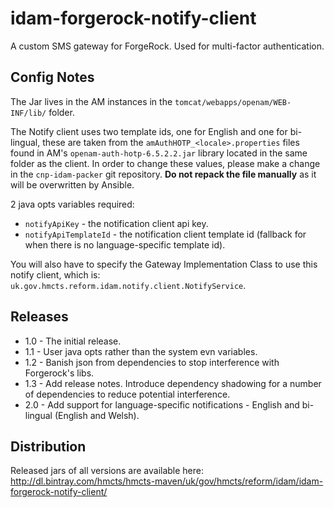 # idam-forgerock-notify-client
A custom SMS gateway for ForgeRock. Used for multi-factor authentication. 

## Config Notes

The Jar lives in the AM instances in the `tomcat/webapps/openam/WEB-INF/lib/` folder.

The Notify client uses two template ids, one for English and one for bi-lingual, these are taken from the 
`amAuthHOTP_<locale>.properties` files found in AM's `openam-auth-hotp-6.5.2.2.jar` library located in 
the same folder as the client. In order to change these values, please make a change in the `cnp-idam-packer`
git repository. **Do not repack the file manually** as it will be overwritten by Ansible.

2 java opts variables required:
* `notifyApiKey` - the notification client api key.
* `notifyApiTemplateId` - the notification client template id (fallback for when there is no language-specific template id).

You will also have to specify the Gateway Implementation Class to use this notify client, which is: `uk.gov.hmcts.reform.idam.notify.client.NotifyService`.

## Releases
* 1.0 - The initial release.
* 1.1 - User java opts rather than the system evn variables.
* 1.2 - Banish json from dependencies to stop interference with Forgerock's libs.
* 1.3 - Add release notes. Introduce dependency shadowing for a number of dependencies to reduce potential interference. 
* 2.0 - Add support for language-specific notifications - English and bi-lingual (English and Welsh).

## Distribution
Released jars of all versions are available here:
http://dl.bintray.com/hmcts/hmcts-maven/uk/gov/hmcts/reform/idam/idam-forgerock-notify-client/